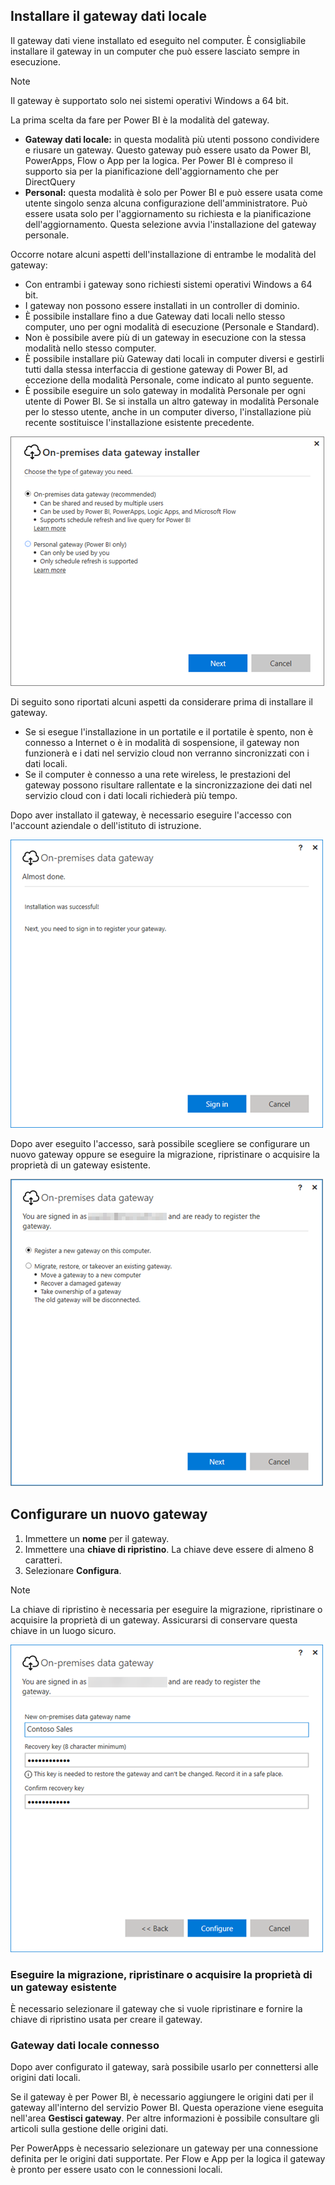 ## <a name="install-the-on-premises-data-gateway"></a>Installare il gateway dati locale
Il gateway dati viene installato ed eseguito nel computer. È consigliabile installare il gateway in un computer che può essere lasciato sempre in esecuzione.

> [!NOTE]
> Il gateway è supportato solo nei sistemi operativi Windows a 64 bit.
> 
> 

La prima scelta da fare per Power BI è la modalità del gateway.

* **Gateway dati locale:** in questa modalità più utenti possono condividere e riusare un gateway. Questo gateway può essere usato da Power BI, PowerApps, Flow o App per la logica. Per Power BI è compreso il supporto sia per la pianificazione dell'aggiornamento che per DirectQuery
* **Personal:** questa modalità è solo per Power BI e può essere usata come utente singolo senza alcuna configurazione dell'amministratore. Può essere usata solo per l'aggiornamento su richiesta e la pianificazione dell'aggiornamento. Questa selezione avvia l'installazione del gateway personale.

Occorre notare alcuni aspetti dell'installazione di entrambe le modalità del gateway:

* Con entrambi i gateway sono richiesti sistemi operativi Windows a 64 bit.
* I gateway non possono essere installati in un controller di dominio.
* È possibile installare fino a due Gateway dati locali nello stesso computer, uno per ogni modalità di esecuzione (Personale e Standard). 
* Non è possibile avere più di un gateway in esecuzione con la stessa modalità nello stesso computer.
* È possibile installare più Gateway dati locali in computer diversi e gestirli tutti dalla stessa interfaccia di gestione gateway di Power BI, ad eccezione della modalità Personale, come indicato al punto seguente.
* È possibile eseguire un solo gateway in modalità Personale per ogni utente di Power BI. Se si installa un altro gateway in modalità Personale per lo stesso utente, anche in un computer diverso, l'installazione più recente sostituisce l'installazione esistente precedente.

![On-prem-data-gateway-install-powerbi](./media/gateway-onprem-install-include/on-prem-data-gateway-install-powerbi.png)

Di seguito sono riportati alcuni aspetti da considerare prima di installare il gateway.

* Se si esegue l'installazione in un portatile e il portatile è spento, non è connesso a Internet o è in modalità di sospensione, il gateway non funzionerà e i dati nel servizio cloud non verranno sincronizzati con i dati locali.
* Se il computer è connesso a una rete wireless, le prestazioni del gateway possono risultare rallentate e la sincronizzazione dei dati nel servizio cloud con i dati locali richiederà più tempo.

Dopo aver installato il gateway, è necessario eseguire l'accesso con l'account aziendale o dell'istituto di istruzione.

![On-prem-data-gateway-install-signin](./media/gateway-onprem-install-include/on-prem-data-gateway-install-signin.png)

Dopo aver eseguito l'accesso, sarà possibile scegliere se configurare un nuovo gateway oppure se eseguire la migrazione, ripristinare o acquisire la proprietà di un gateway esistente.

![On-prem-data-gateway-install-register-recovery](./media/gateway-onprem-install-include/on-prem-data-gateway-install-register-recovery.png)

## <a name="configure-a-new-gateway"></a>Configurare un nuovo gateway
1. Immettere un **nome** per il gateway.
2. Immettere una **chiave di ripristino**. La chiave deve essere di almeno 8 caratteri.
3. Selezionare **Configura**.

> [!NOTE]
> La chiave di ripristino è necessaria per eseguire la migrazione, ripristinare o acquisire la proprietà di un gateway. Assicurarsi di conservare questa chiave in un luogo sicuro.
> 
> 

![On-prem-data-gateway-install-recovery](./media/gateway-onprem-install-include/on-prem-data-gateway-install-recovery.png)

### <a name="migrate-restore-or-take-over-an-existing-gateway"></a>Eseguire la migrazione, ripristinare o acquisire la proprietà di un gateway esistente
È necessario selezionare il gateway che si vuole ripristinare e fornire la chiave di ripristino usata per creare il gateway.

### <a name="on-premises-data-gateway-connected"></a>Gateway dati locale connesso
Dopo aver configurato il gateway, sarà possibile usarlo per connettersi alle origini dati locali.

Se il gateway è per Power BI, è necessario aggiungere le origini dati per il gateway all'interno del servizio Power BI. Questa operazione viene eseguita nell'area **Gestisci gateway**. Per altre informazioni è possibile consultare gli articoli sulla gestione delle origini dati.

Per PowerApps è necessario selezionare un gateway per una connessione definita per le origini dati supportate. Per Flow e App per la logica il gateway è pronto per essere usato con le connessioni locali.

